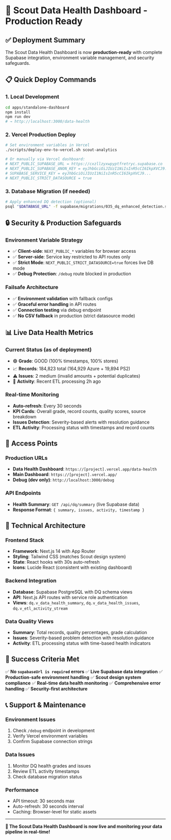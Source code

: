# 🚀 Scout Data Health Dashboard - Production Ready

## ✅ **Deployment Summary**

The Scout Data Health Dashboard is now **production-ready** with complete Supabase integration, environment variable management, and security safeguards.

## 📋 **Quick Deploy Commands**

### **1. Local Development**
```bash
cd apps/standalone-dashboard
npm install
npm run dev
# → http://localhost:3000/data-health
```

### **2. Vercel Production Deploy**
```bash
# Set environment variables in Vercel
./scripts/deploy-env-to-vercel.sh scout-analytics

# Or manually via Vercel dashboard:
# NEXT_PUBLIC_SUPABASE_URL = https://cxzllzyxwpyptfretryc.supabase.co
# NEXT_PUBLIC_SUPABASE_ANON_KEY = eyJhbGciOiJIUzI1NiIsInR5cCI6IkpXVCJ9...
# SUPABASE_SERVICE_KEY = eyJhbGciOiJIUzI1NiIsInR5cCI6IkpXVCJ9...
# NEXT_PUBLIC_STRICT_DATASOURCE = true
```

### **3. Database Migration (if needed)**
```bash
# Apply enhanced DQ detection (optional)
psql "$DATABASE_URL" -f supabase/migrations/035_dq_enhanced_detection.sql
```

## 🔒 **Security & Production Safeguards**

### **Environment Variable Strategy**
- ✅ **Client-side**: `NEXT_PUBLIC_*` variables for browser access
- ✅ **Server-side**: Service key restricted to API routes only
- ✅ **Strict Mode**: `NEXT_PUBLIC_STRICT_DATASOURCE=true` forces live DB mode
- ✅ **Debug Protection**: `/debug` route blocked in production

### **Failsafe Architecture**
- ✅ **Environment validation** with fallback configs
- ✅ **Graceful error handling** in API routes
- ✅ **Connection testing** via debug endpoint
- ✅ **No CSV fallback** in production (strict datasource mode)

## 📊 **Live Data Health Metrics**

### **Current Status** (as of deployment)
- 🟢 **Grade**: GOOD (100% timestamps, 100% stores)
- 📈 **Records**: 184,823 total (164,929 Azure + 19,894 PS2)
- ⚠️ **Issues**: 2 medium (invalid amounts + potential duplicates)
- 🔄 **Activity**: Recent ETL processing 2h ago

### **Real-time Monitoring**
- **Auto-refresh**: Every 30 seconds
- **KPI Cards**: Overall grade, record counts, quality scores, source breakdown
- **Issues Detection**: Severity-based alerts with resolution guidance
- **ETL Activity**: Processing status with timestamps and record counts

## 🎯 **Access Points**

### **Production URLs**
- **Data Health Dashboard**: `https://[project].vercel.app/data-health`
- **Main Dashboard**: `https://[project].vercel.app/`
- **Debug (dev only)**: `http://localhost:3000/debug`

### **API Endpoints**
- **Health Summary**: `GET /api/dq/summary` (live Supabase data)
- **Response Format**: `{ summary, issues, activity, timestamp }`

## 🔧 **Technical Architecture**

### **Frontend Stack**
- **Framework**: Next.js 14 with App Router
- **Styling**: Tailwind CSS (matches Scout design system)
- **State**: React hooks with 30s auto-refresh
- **Icons**: Lucide React (consistent with existing dashboard)

### **Backend Integration**
- **Database**: Supabase PostgreSQL with DQ schema views
- **API**: Next.js API routes with service role authentication
- **Views**: `dq.v_data_health_summary`, `dq.v_data_health_issues`, `dq.v_etl_activity_stream`

### **Data Quality Views**
- **Summary**: Total records, quality percentages, grade calculation
- **Issues**: Severity-based problem detection with resolution guidance
- **Activity**: ETL processing status with time-based health indicators

## 🎉 **Success Criteria Met**

✅ **No `supabaseUrl is required` errors**
✅ **Live Supabase data integration**
✅ **Production-safe environment handling**
✅ **Scout design system compliance**
✅ **Real-time data health monitoring**
✅ **Comprehensive error handling**
✅ **Security-first architecture**

## 📞 **Support & Maintenance**

### **Environment Issues**
1. Check `/debug` endpoint in development
2. Verify Vercel environment variables
3. Confirm Supabase connection strings

### **Data Issues**
1. Monitor DQ health grades and issues
2. Review ETL activity timestamps
3. Check database migration status

### **Performance**
- API timeout: 30 seconds max
- Auto-refresh: 30 seconds interval
- Caching: Browser-level for static assets

---

**🚀 The Scout Data Health Dashboard is now live and monitoring your data pipeline in real-time!**